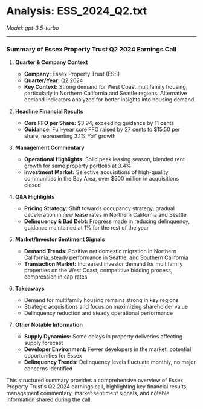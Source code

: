 # Analysis: ESS_2024_Q2.txt

*Model: gpt-3.5-turbo*

---

### Summary of Essex Property Trust Q2 2024 Earnings Call

1. **Quarter & Company Context**
   - **Company:** Essex Property Trust (ESS)
   - **Quarter/Year:** Q2 2024
   - **Key Context:** Strong demand for West Coast multifamily housing, particularly in Northern California and Seattle regions. Alternative demand indicators analyzed for better insights into housing demand.

2. **Headline Financial Results**
   - **Core FFO per Share:** $3.94, exceeding guidance by 11 cents
   - **Guidance:** Full-year core FFO raised by 27 cents to $15.50 per share, representing 3.1% YoY growth

3. **Management Commentary**
   - **Operational Highlights:** Solid peak leasing season, blended rent growth for same property portfolio at 3.4%
   - **Investment Market:** Selective acquisitions of high-quality communities in the Bay Area, over $500 million in acquisitions closed

4. **Q&A Highlights**
   - **Pricing Strategy:** Shift towards occupancy strategy, gradual deceleration in new lease rates in Northern California and Seattle
   - **Delinquency & Bad Debt:** Progress made in reducing delinquency, guidance maintained at 1% for the rest of the year

5. **Market/Investor Sentiment Signals**
   - **Demand Trends:** Positive net domestic migration in Northern California, steady performance in Seattle, and Southern California
   - **Transaction Market:** Increased investor demand for multifamily properties on the West Coast, competitive bidding process, compression in cap rates

6. **Takeaways**
   - Demand for multifamily housing remains strong in key regions
   - Strategic acquisitions and focus on maximizing shareholder value
   - Delinquency reduction and steady operational performance

7. **Other Notable Information**
   - **Supply Dynamics:** Some delays in property deliveries affecting supply forecast
   - **Developer Environment:** Fewer developers in the market, potential opportunities for Essex
   - **Delinquency Trends:** Delinquency levels fluctuate monthly, no major concerns identified

This structured summary provides a comprehensive overview of Essex Property Trust's Q2 2024 earnings call, highlighting key financial results, management commentary, market sentiment signals, and notable information shared during the call.